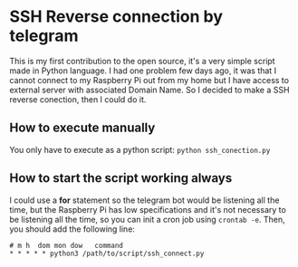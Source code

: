 # SSH Reverse connection by telegram
This is my first contribution to the open source, it's a very simple script made in Python language.
I had one problem few days ago, it was that I cannot connect to my Raspberry Pi out from my home but I have access to external server with associated Domain Name. So I decided to make a SSH reverse conection, then I could do it.

## How to execute manually
You only have to execute as a python script:
```python ssh_conection.py```

## How to start the script working always
I could use a **for** statement so the telegram bot would be listening all the time, but the Raspberry Pi has low specifications and it's not necessary to be listening all the time, so you can init a cron job using ```crontab -e```. Then, you should add the following line:
```
# m h  dom mon dow   command
* * * * * python3 /path/to/script/ssh_connect.py
```
